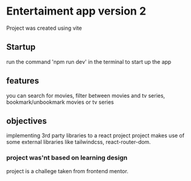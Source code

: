  # Entertaiment app version 2
Project was created using vite
## Startup
run the command 'npm run dev' in the terminal to start up the app
## features
you can search for movies, filter between movies and tv series, bookmark/unbookmark movies or tv series

## objectives
implementing 3rd party libraries to a react project
project makes use of some external libraries like tailwindcss, react-router-dom.

### project was'nt based on learning design
project is a challege taken from frontend mentor.
